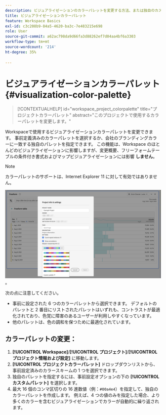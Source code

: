 ```yaml
---
description: ビジュアライゼーションのカラーパレットを変更する方法、または独自のカスタムカラーパレットを指定する方法。
title: ビジュアライゼーションカラーパレット
feature: Workspace Basics
exl-id: c3c208b9-84a5-4620-ba3c-7e483215e698
role: User
source-git-commit: a62ac798da9d66fa3d88262ef7d04aa4bf6a3303
workflow-type: tm+mt
source-wordcount: '214'
ht-degree: 35%

---
```


# ビジュアライゼーションカラーパレット {#visualization-color-palette}

<!-- markdownlint-disable MD034 -->

>[!CONTEXTUALHELP]
>id="workspace_project_colorpalette"
>title="プロジェクトカラーパレット"
>abstract="このプロジェクトで使用するカラーパレットを変更します。"

<!-- markdownlint-enable MD034 -->


Workspaceで使用するビジュアライゼーションカラーパレットを変更できます。 事前定義済みのカラーパレットを選択するか、会社のブランディングカラーに一致する独自のパレットを指定できます。 この機能は、Workspace のほとんどのビジュアライゼーションに影響しますが、変更概要、フリーフォームテーブルの条件付き書式およびマップビジュアライゼーションには影響 **しません**。

>[!NOTE]
>
>カラーパレットのサポートは、Internet Explorer 11 に対して有効ではありません。

![プロジェクト情報および設定ウィンドウ](assets/color-palettes.png)。

次の点に注意してください。

* 事前に設定された 6 つのカラーパレットから選択できます。 デフォルトのパレットと 2 番目にリストされたパレットはいずれも、コントラストが最適化されており、色覚に障害のあるユーザーが利用しやすくなっています。
* 他のパレットは、色の調和を保つために最適化されています。

## カラーパレットの変更：

1. **[!UICONTROL Workspace]**/**[!UICONTROL プロジェクト]**/**[!UICONTROL プロジェクト情報および設定]** に移動します。
1. **[!UICONTROL プロジェクトカラーパレット]** ドロップダウンリストから、事前設定済みのカラースキームの 1 つを選択できます。
1. 独自のパレットを指定するには、事前設定オプションの下の **[!UICONTROL カスタムパレット]** を選択します。
1. 最大 16 個のコンマ区切りの 16 進数値（例：`#00a4e4`）を指定して、独自のカラーパレットを作成します。 例えば、4 つの値のみを指定した場合、より多くのカラーを含むビジュアライゼーションでカラーが自動的に繰り返されます。
